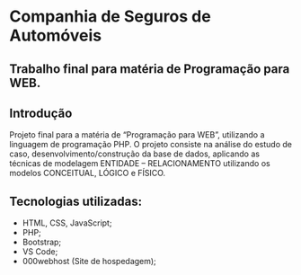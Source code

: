 # Companhia de Seguros de Automóveis
## Trabalho final para matéria de Programação para WEB.

## Introdução

Projeto final para a matéria de “Programação para WEB”, utilizando a linguagem de programação PHP. O projeto consiste na análise do estudo de caso, desenvolvimento/construção da base de dados, aplicando as técnicas de modelagem ENTIDADE – RELACIONAMENTO utilizando os modelos CONCEITUAL, LÓGICO e FÍSICO. 

## Tecnologias utilizadas:

* HTML, CSS, JavaScript;
* PHP;
* Bootstrap;
* VS Code;
* 000webhost (Site de hospedagem);

